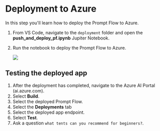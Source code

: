 # Deployment to Azure

In this step you'll learn how to deploy the Prompt Flow to Azure.

1. From VS Code, navigate to the `deployment` folder and open the **push_and_deploy_pf.ipynb** Jupiter Notebook.
1. Run the notebook to deploy the Prompt Flow to Azure.

    ![](./media/deploy-button.png)

## Testing the deployed app

1. After the deployment has completed, navigate to the Azure AI Portal (ai.azure.com).
1. Select **Build**.
1. Select the deployed Prompt Flow.
1. Select the **Deployments** tab
1. Select the deployed app endpoint.
1. Select **Test**.
1. Ask a question `what tents can you recommend for beginners?`.

